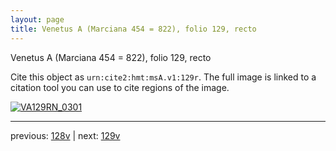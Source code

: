 ```yaml
---
layout: page
title: Venetus A (Marciana 454 = 822), folio 129, recto
---
```


Venetus A (Marciana 454 = 822), folio 129, recto

Cite this object as `urn:cite2:hmt:msA.v1:129r`.  The full image is linked to a citation tool you can use to cite regions of the image.

[![VA129RN_0301](http://www.homermultitext.org/iipsrv?IIIF=/project/homer/pyramidal/deepzoom/hmt/vaimg/2017a/VA129RN_0301.tif/full/800,/0/default.jpg)](http://www.homermultitext.org/ict2/?urn=urn:cite2:hmt:vaimg.2017a:VA129RN_0301) 

---

previous:  [128v](../128v/) | next: [129v](../129v/)